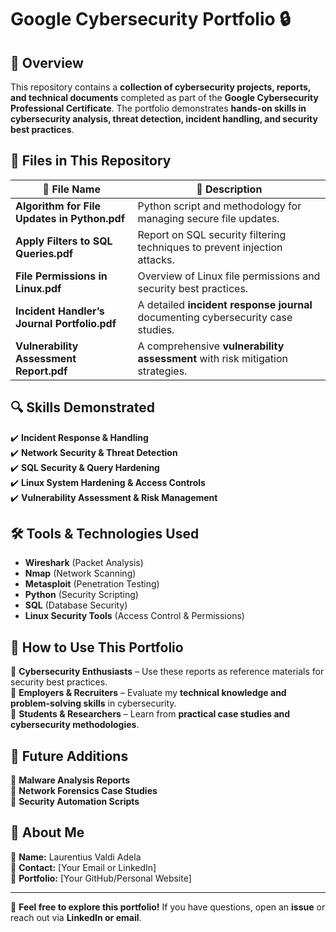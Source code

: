 # Google Cybersecurity Portfolio 🔒

## 📌 Overview  
This repository contains a **collection of cybersecurity projects, reports, and technical documents** completed as part of the **Google Cybersecurity Professional Certificate**. The portfolio demonstrates **hands-on skills in cybersecurity analysis, threat detection, incident handling, and security best practices**.

## 📂 Files in This Repository  
| 📄 **File Name** | 📌 **Description** |
|----------------|------------------|
| **Algorithm for File Updates in Python.pdf** | Python script and methodology for managing secure file updates. |
| **Apply Filters to SQL Queries.pdf** | Report on SQL security filtering techniques to prevent injection attacks. |
| **File Permissions in Linux.pdf** | Overview of Linux file permissions and security best practices. |
| **Incident Handler’s Journal Portfolio.pdf** | A detailed **incident response journal** documenting cybersecurity case studies. |
| **Vulnerability Assessment Report.pdf** | A comprehensive **vulnerability assessment** with risk mitigation strategies. |

## 🔍 Skills Demonstrated  
✔️ **Incident Response & Handling**  
✔️ **Network Security & Threat Detection**  
✔️ **SQL Security & Query Hardening**  
✔️ **Linux System Hardening & Access Controls**  
✔️ **Vulnerability Assessment & Risk Management**  

## 🛠️ Tools & Technologies Used  
- **Wireshark** (Packet Analysis)  
- **Nmap** (Network Scanning)  
- **Metasploit** (Penetration Testing)  
- **Python** (Security Scripting)  
- **SQL** (Database Security)  
- **Linux Security Tools** (Access Control & Permissions)  

## 📖 How to Use This Portfolio  
🔹 **Cybersecurity Enthusiasts** – Use these reports as reference materials for security best practices.  
🔹 **Employers & Recruiters** – Evaluate my **technical knowledge and problem-solving skills** in cybersecurity.  
🔹 **Students & Researchers** – Learn from **practical case studies and cybersecurity methodologies**.  

## 🎯 Future Additions  
📌 **Malware Analysis Reports**  
📌 **Network Forensics Case Studies**  
📌 **Security Automation Scripts**  

## 👤 About Me  
🔹 **Name:** Laurentius Valdi Adela  
📧 **Contact:** [Your Email or LinkedIn]  
🔗 **Portfolio:** [Your GitHub/Personal Website]  

---

🚀 **Feel free to explore this portfolio!** If you have questions, open an **issue** or reach out via **LinkedIn or email**.  
